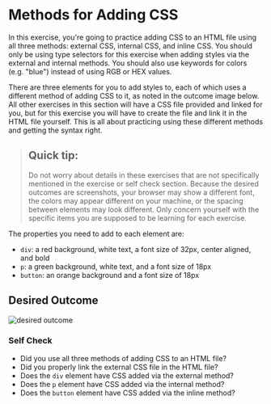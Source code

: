 # Methods for Adding CSS
In this exercise, you're going to practice adding CSS to an HTML file using all three methods: 
external CSS, internal CSS, and inline CSS. 
You should only be using type selectors for this exercise when adding styles via 
the external and internal methods. You should also use keywords for colors (e.g. "blue") 
instead of using RGB or HEX values.

There are three elements for you to add styles to, each of which uses a different method of adding CSS to it, 
as noted in the outcome image below.
 All other exercises in this section will have a CSS file provided and linked for you, 
but for this exercise you will have to create the file and link it in the HTML file yourself. 
This is all about practicing using these different methods and getting the syntax right.

> ## Quick tip:
> Do not worry about details in these exercises that are not specifically mentioned in 
the exercise or self check section.
 Because the desired outcomes are screenshots, your browser may show a different font,
 the colors may appear different on your machine, or the spacing between elements may look different. 
Only concern yourself with the specific items you are supposed to be learning for each exercise.

The properties you need to add to each element are:

* `div`: a red background, white text, a font size of 32px, center aligned, and bold
* `p`: a green background, white text, and a font size of 18px
* `button`: an orange background and a font size of 18px

## Desired Outcome
![desired outcome](./desired-outcome.png)


### Self Check
- Did you use all three methods of adding CSS to an HTML file?
- Did you properly link the external CSS file in the HTML file?
- Does the `div` element have CSS added via the external method?
- Does the `p` element have CSS added via the internal method?
- Does the `button` element have CSS added via the inline method?









































































